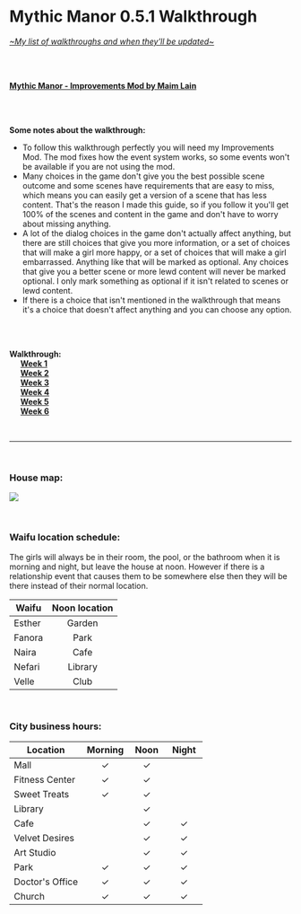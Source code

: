 # Mythic Manor 0.5.1 Walkthrough
[*\~My list of walkthroughs and when they'll be updated\~*](https://www.patreon.com/maimlain)

<br>
<br>

[**Mythic Manor - Improvements Mod by Maim Lain**](https://github.com/maim-lain/mythicmanor/blob/master/mod.md)

<br>
<br>

**Some notes about the walkthrough:**  
- To follow this walkthrough perfectly you will need my Improvements Mod. The mod fixes how the event system works, so some events won't be available if you are not using the mod.
- Many choices in the game don't give you the best possible scene outcome and some scenes have requirements that are easy to miss, which means you can easily get a version of a scene that has less content. That's the reason I made this guide, so if you follow it you'll get 100% of the scenes and content in the game and don't have to worry about missing anything.
- A lot of the dialog choices in the game don't actually affect anything, but there are still choices that give you more information, or a set of choices that will make a girl more happy, or a set of choices that will make a girl embarrassed. Anything like that will be marked as optional. Any choices that give you a better scene or more lewd content will never be marked optional. I only mark something as optional if it isn't related to scenes or lewd content.
- If there is a choice that isn't mentioned in the walkthrough that means it's a choice that doesn't affect anything and you can choose any option.

<br>
<br>

**Walkthrough:**  
&nbsp;&nbsp;&nbsp;&nbsp;&nbsp;[**Week 1**](https://github.com/maim-lain/mythicmanor/blob/master/weeks/week1.md)  
&nbsp;&nbsp;&nbsp;&nbsp;&nbsp;[**Week 2**](https://github.com/maim-lain/mythicmanor/blob/master/weeks/week2.md)  
&nbsp;&nbsp;&nbsp;&nbsp;&nbsp;[**Week 3**](https://github.com/maim-lain/mythicmanor/blob/master/weeks/week3.md)  
&nbsp;&nbsp;&nbsp;&nbsp;&nbsp;[**Week 4**](https://github.com/maim-lain/mythicmanor/blob/master/weeks/week4.md)  
&nbsp;&nbsp;&nbsp;&nbsp;&nbsp;[**Week 5**](https://github.com/maim-lain/mythicmanor/blob/master/weeks/week5.md)  
&nbsp;&nbsp;&nbsp;&nbsp;&nbsp;[**Week 6**](https://github.com/maim-lain/mythicmanor/blob/master/weeks/week6.md)  

<br>

---

<br>

### House map:
![](https://i.lensdump.com/i/8yHYLK.jpg?raw=true)

<br>

### Waifu location schedule:
The girls will always be in their room, the pool, or the bathroom when it is morning and night, but leave the house at noon. However if there is a relationship event that causes them to be somewhere else then they will be there instead of their normal location.

Waifu | Noon location
--- | :---:
Esther | Garden
Fanora | Park
Naira | Cafe
Nefari | Library
Velle | Club

<br>

### City business hours:
Location | Morning | &nbsp;Noon&nbsp; | &nbsp;Night&nbsp;
--- | :---: | :---: | :---:
Mall | ✓ | ✓ |  
Fitness Center | ✓ | ✓ |  
Sweet Treats | ✓ | ✓ |  
Library |   | ✓ |  
Cafe |   | ✓ | ✓
Velvet Desires |   | ✓ | ✓
Art Studio |   | ✓ | ✓
Park | ✓ | ✓ | ✓
Doctor's Office | ✓ | ✓ | ✓
Church | ✓ | ✓ | ✓
